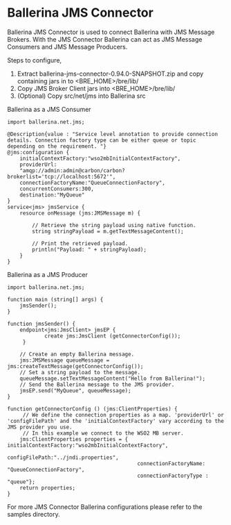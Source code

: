 # Ballerina JMS Connector

Ballerina JMS Connector is used to connect Ballerina with JMS Message Brokers. With the JMS Connector Ballerina can act as JMS Message Consumers and JMS Message Producers.

Steps to configure,
1. Extract ballerina-jms-connector-0.94.0-SNAPSHOT.zip and copy containing jars in to <BRE_HOME>/bre/lib/
2. Copy JMS Broker Client jars into <BRE_HOME>/bre/lib/
3. (Optional) Copy src/net/jms into Ballerina src

Ballerina as a JMS Consumer

    import ballerina.net.jms;
    
    @Description{value : "Service level annotation to provide connection details. Connection factory type can be either queue or topic depending on the requirement. "}
    @jms:configuration {
        initialContextFactory:"wso2mbInitialContextFactory",
        providerUrl:
        "amqp://admin:admin@carbon/carbon?brokerlist='tcp://localhost:5672'",
        connectionFactoryName:"QueueConnectionFactory",
        concurrentConsumers:300,
        destination:"MyQueue"
    }
    service<jms> jmsService {
        resource onMessage (jms:JMSMessage m) {
    
            // Retrieve the string payload using native function.
            string stringPayload = m.getTextMessageContent();
    
            // Print the retrieved payload.
            println("Payload: " + stringPayload);
        }
    }

    
 
Ballerina as a JMS Producer

    import ballerina.net.jms;
    
    function main (string[] args) {
        jmsSender();
    }
    
    function jmsSender() {
        endpoint<jms:JmsClient> jmsEP {
                create jms:JmsClient (getConnectorConfig());
         }
    
        // Create an empty Ballerina message.
        jms:JMSMessage queueMessage = jms:createTextMessage(getConnectorConfig());
        // Set a string payload to the message.
        queueMessage.setTextMessageContent("Hello from Ballerina!");
        // Send the Ballerina message to the JMS provider.
        jmsEP.send("MyQueue", queueMessage);
    }
    
    function getConnectorConfig () (jms:ClientProperties) {
         // We define the connection properties as a map. 'providerUrl' or 'configFilePath' and the 'initialContextFactory' vary according to the JMS provider you use.
         // In this example we connect to the WSO2 MB server.
        jms:ClientProperties properties = {   initialContextFactory:"wso2mbInitialContextFactory",
                                              configFilePath:"../jndi.properties",
                                              connectionFactoryName: "QueueConnectionFactory",
                                              connectionFactoryType : "queue"};
        return properties;
    }

     


 For more JMS Connector Ballerina configurations please refer to the samples directory.
